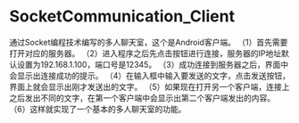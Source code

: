 # SocketCommunication_Client
通过Socket编程技术编写的多人聊天室，这个是Android客户端。
（1）首先需要打开对应的服务器。
（2）进入程序之后先点击按钮进行连接，服务器的IP地址默认设置为192.168.1.100，端口号是12345。
（3）成功连接到服务器之后，界面中会显示出连接成功的提示。
（4）在输入框中输入要发送的文字，点击发送按钮，界面上就会显示出刚才发送出的文字。
（5）如果现在打开另一个客户端，连接上之后发出不同的文字，在第一个客户端中会显示出第二个客户端发出的内容。
（6）这样就实现了一个基本的多人聊天室的功能。
